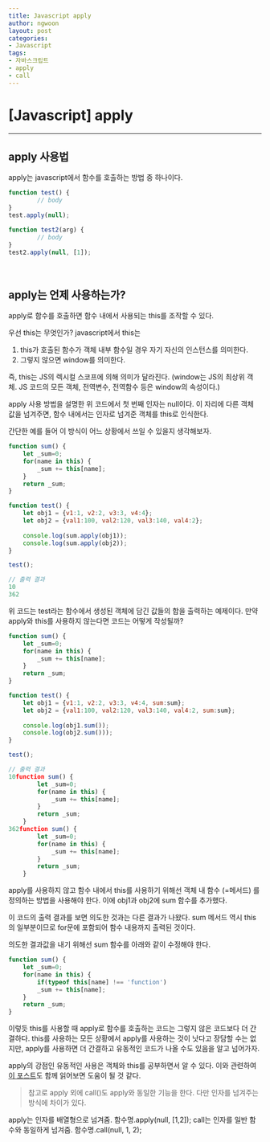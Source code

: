 ```yaml
---
title: Javascript apply
author: ngwoon
layout: post
categories:
- Javascript
tags:
- 자바스크립트
- apply
- call
---
```


# [Javascript] apply
- - -

## apply 사용법
apply는 javascript에서 함수를 호출하는 방법 중 하나이다.

```jsx
function test() {
		// body
}
test.apply(null);

function test2(arg) {
		// body
}
test2.apply(null, [1]);
```

<br/>

## apply는 언제 사용하는가?
apply로 함수를 호출하면 함수 내에서 사용되는 this를 조작할 수 있다.

우선 this는 무엇인가? javascript에서 this는 

1. this가 호출된 함수가 객체 내부 함수일 경우 자기 자신의 인스턴스를 의미한다.
2. 그렇지 않으면 window를 의미한다. 

즉, this는 JS의 렉시컬 스코프에 의해 의미가 달라진다.
(window는 JS의 최상위 객체. JS 코드의 모든 객체, 전역변수, 전역함수 등은 window의 속성이다.)

apply 사용 방법을 설명한 위 코드에서 첫 번째 인자는 null이다. 이 자리에 다른 객체 값을 넘겨주면, 함수 내에서는 인자로 넘겨준 객체를 this로 인식한다.

간단한 예를 들어 이 방식이 어느 상황에서 쓰일 수 있을지 생각해보자.

```jsx
function sum() {
    let _sum=0;
    for(name in this) {
        _sum += this[name];
    }
    return _sum;
}

function test() {
    let obj1 = {v1:1, v2:2, v3:3, v4:4};
    let obj2 = {val1:100, val2:120, val3:140, val4:2};
    
    console.log(sum.apply(obj1));
    console.log(sum.apply(obj2));
}

test();

// 출력 결과
10
362
```

위 코드는 test라는 함수에서 생성된 객체에 담긴 값들의 합을 출력하는 예제이다. 만약 apply와 this를 사용하지 않는다면 코드는 어떻게 작성될까?

```jsx
function sum() {
    let _sum=0;
    for(name in this) {
        _sum += this[name];
    }
    return _sum;
}

function test() {
    let obj1 = {v1:1, v2:2, v3:3, v4:4, sum:sum};
    let obj2 = {val1:100, val2:120, val3:140, val4:2, sum:sum};
    
    console.log(obj1.sum());
    console.log(obj2.sum()));
}

test();

// 출력 결과
10function sum() {
        let _sum=0;
        for(name in this) {
            _sum += this[name];
        }
        return _sum;
    }
362function sum() {
        let _sum=0;
        for(name in this) {
            _sum += this[name];
        }
        return _sum;
    }
```

apply를 사용하지 않고 함수 내에서 this를 사용하기 위해선 객체 내 함수 (=메서드) 를 정의하는 방법을 사용해야 한다. 이에 obj1과 obj2에 sum 함수를 추가했다.

이 코드의 출력 결과를 보면 의도한 것과는 다른 결과가 나왔다. sum 메서드 역시 this의 일부분이므로 for문에 포함되어 함수 내용까지 출력된 것이다.

의도한 결과값을 내기 위해선 sum 함수를 아래와 같이 수정해야 한다.

```jsx
function sum() {
    let _sum=0;
    for(name in this) {
        if(typeof this[name] !== 'function')
        _sum += this[name];
    }
    return _sum;
}
```

이렇듯 this를 사용할 때 apply로 함수를 호출하는 코드는 그렇지 않은 코드보다 더 간결하다. this를 사용하는 모든 상황에서 apply를 사용하는 것이 낫다고 장담할 수는 없지만, apply를 사용하면 더 간결하고 유동적인 코드가 나올 수도 있음을 알고 넘어가자.

apply의 강점인 유동적인 사용은 객체와 this를 공부하면서 알 수 있다. 이와 관련하여 [이 포스트](https://ngwoon.github.io/javascript/2020/08/20/JS-this/)도 함께 읽어보면 도움이 될 것 같다.

> 참고로 apply 외에 call()도 apply와 동일한 기능을 한다. 다만 인자를 넘겨주는 방식에 차이가 있다.

apply는 인자를 배열형으로 넘겨줌.                함수명.apply(null, [1,2]);
call는 인자를 일반 함수와 동일하게 넘겨줌.   함수명.call(null, 1, 2);